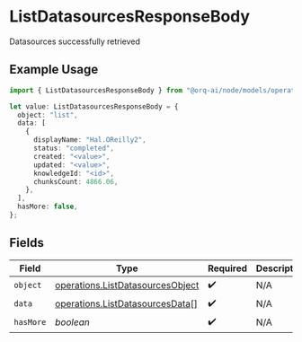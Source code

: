 # ListDatasourcesResponseBody

Datasources successfully retrieved

## Example Usage

```typescript
import { ListDatasourcesResponseBody } from "@orq-ai/node/models/operations";

let value: ListDatasourcesResponseBody = {
  object: "list",
  data: [
    {
      displayName: "Hal.OReilly2",
      status: "completed",
      created: "<value>",
      updated: "<value>",
      knowledgeId: "<id>",
      chunksCount: 4866.06,
    },
  ],
  hasMore: false,
};
```

## Fields

| Field                                                                                | Type                                                                                 | Required                                                                             | Description                                                                          |
| ------------------------------------------------------------------------------------ | ------------------------------------------------------------------------------------ | ------------------------------------------------------------------------------------ | ------------------------------------------------------------------------------------ |
| `object`                                                                             | [operations.ListDatasourcesObject](../../models/operations/listdatasourcesobject.md) | :heavy_check_mark:                                                                   | N/A                                                                                  |
| `data`                                                                               | [operations.ListDatasourcesData](../../models/operations/listdatasourcesdata.md)[]   | :heavy_check_mark:                                                                   | N/A                                                                                  |
| `hasMore`                                                                            | *boolean*                                                                            | :heavy_check_mark:                                                                   | N/A                                                                                  |